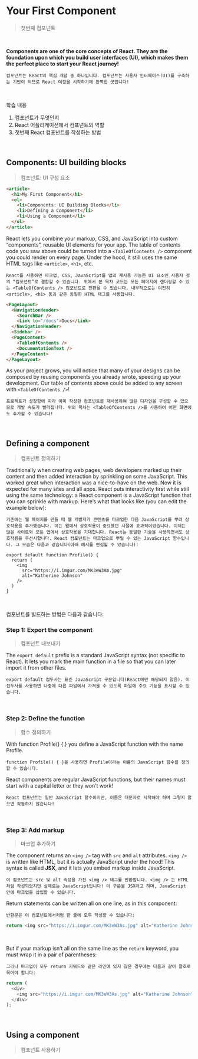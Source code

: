 # Your First Component

> 첫번째 컴포넌트

<br>

**Components are one of the core concepts of React. They are the foundation upon which you build user interfaces (UI), which makes them the perfect place to start your React journey!**

    컴포넌트는 React의 핵심 개념 중 하나입니다. 컴포넌트는 사용자 인터페이스(UI)를 구축하는 기반이 되므로 React 여정을 시작하기에 완벽한 곳입니다!

<br>

학습 내용

1. 컴포넌트가 무엇인지
2. React 어플리케이션에서 컴포넌트의 역할
3. 첫번째 React 컴포넌트를 작성하는 방법

<br>

## Components: UI building blocks

> 컴포넌트: UI 구성 요소

```html
<article>
  <h1>My First Component</h1>
  <ol>
    <li>Components: UI Building Blocks</li>
    <li>Defining a Component</li>
    <li>Using a Component</li>
  </ol>
</article>
```

React lets you combine your markup, CSS, and JavaScript into custom “components”, reusable UI elements for your app. The table of contents code you saw above could be turned into a `<TableOfContents />` component you could render on every page. Under the hood, it still uses the same HTML tags like `<article>`, `<h1>`, etc.

    React를 사용하면 마크업, CSS, JavaScript를 앱의 재사용 가능한 UI 요소인 사용자 정의 “컴포넌트”로 결합할 수 있습니다. 위에서 본 목차 코드는 모든 페이지에 렌더링할 수 있는 <TableOfContents /> 컴포넌트로 전환될 수 있습니다. 내부적으로는 여전히 <article>, <h1> 등과 같은 동일한 HTML 태그를 사용합니다.

```html
<PageLayout>
  <NavigationHeader>
    <SearchBar />
    <Link to="/docs">Docs</Link>
  </NavigationHeader>
  <Sidebar />
  <PageContent>
    <TableOfContents />
    <DocumentationText />
  </PageContent>
</PageLayout>
```

As your project grows, you will notice that many of your designs can be composed by reusing components you already wrote, speeding up your development. Our table of contents above could be added to any screen with `<TableOfContents />`!

    프로젝트가 성장함에 따라 이미 작성한 컴포넌트를 재사용하여 많은 디자인을 구성할 수 있으므로 개발 속도가 빨라집니다. 위의 목차는 <TableOfContents />를 사용하여 어떤 화면에도 추가할 수 있습니다!

<br>

## Defining a component

> 컴포넌트 정의하기

Traditionally when creating web pages, web developers marked up their content and then added interaction by sprinkling on some JavaScript. This worked great when interaction was a nice-to-have on the web. Now it is expected for many sites and all apps. React puts interactivity first while still using the same technology: a React component is a JavaScript function that you can sprinkle with markup. Here’s what that looks like (you can edit the example below):

    기존에는 웹 페이지를 만들 때 웹 개발자가 콘텐츠를 마크업한 다음 JavaScript를 뿌려 상호작용을 추가했습니다. 이는 웹에서 상호작용이 중요했던 시절에 효과적이었습니다. 이제는 많은 사이트와 모든 앱에서 상호작용을 기대합니다. React는 동일한 기술을 사용하면서도 상호작용을 우선시합니다. React 컴포넌트는 마크업으로 뿌릴 수 있는 JavaScript 함수입니다. 그 모습은 다음과 같습니다(아래 예시를 편집할 수 있습니다):

```react
export default function Profile() {
  return (
    <img
      src="https://i.imgur.com/MK3eW3Am.jpg"
      alt="Katherine Johnson"
    />
  )
}
```

<br>

컴포넌트를 빌드하는 방법은 다음과 같습니다:

### Step 1: Export the component

> 컴포넌트 내보내기

The `export default` prefix is a standard JavaScript syntax (not specific to React). It lets you mark the main function in a file so that you can later import it from other files.

    export default 접두사는 표준 JavaScript 구문입니다(React에만 해당되지 않음). 이 접두사를 사용하면 나중에 다른 파일에서 가져올 수 있도록 파일에 주요 기능을 표시할 수 있습니다.

<br>

### Step 2: Define the function

> 함수 정의하기

With function Profile() { } you define a JavaScript function with the name Profile.

    function Profile() { }을 사용하면 Profile이라는 이름의 JavaScript 함수를 정의할 수 있습니다.

React components are regular JavaScript functions, but their names must start with a capital letter or they won’t work!

    React 컴포넌트는 일반 JavaScript 함수이지만, 이름은 대문자로 시작해야 하며 그렇지 않으면 작동하지 않습니다!

<br>

### Step 3: Add markup

> 마크업 추가하기

The component returns an `<img />` tag with `src` and `alt` attributes. `<img />` is written like HTML, but it is actually JavaScript under the hood! This syntax is called **JSX**, and it lets you embed markup inside JavaScript.

    이 컴포넌트는 src 및 alt 속성을 가진 <img /> 태그를 반환합니다. <img /> 는 HTML처럼 작성되었지만 실제로는 JavaScript입니다! 이 구문을 JSX라고 하며, JavaScript 안에 마크업을 삽입할 수 있습니다.

Return statements can be written all on one line, as in this component:

    반환문은 이 컴포넌트에서처럼 한 줄에 모두 작성할 수 있습니다:

```javascript
return <img src="https://i.imgur.com/MK3eW3As.jpg" alt="Katherine Johnson" />;
```

<br>

But if your markup isn’t all on the same line as the `return` keyword, you must wrap it in a pair of parentheses:

    그러나 마크업이 모두 return 키워드와 같은 라인에 있지 않은 경우에는 다음과 같이 괄호로 묶어야 합니다:

```javascript
return (
  <div>
    <img src="https://i.imgur.com/MK3eW3As.jpg" alt="Katherine Johnson" />
  </div>
);
```

<br>

## Using a component

> 컴포넌트 사용하기
